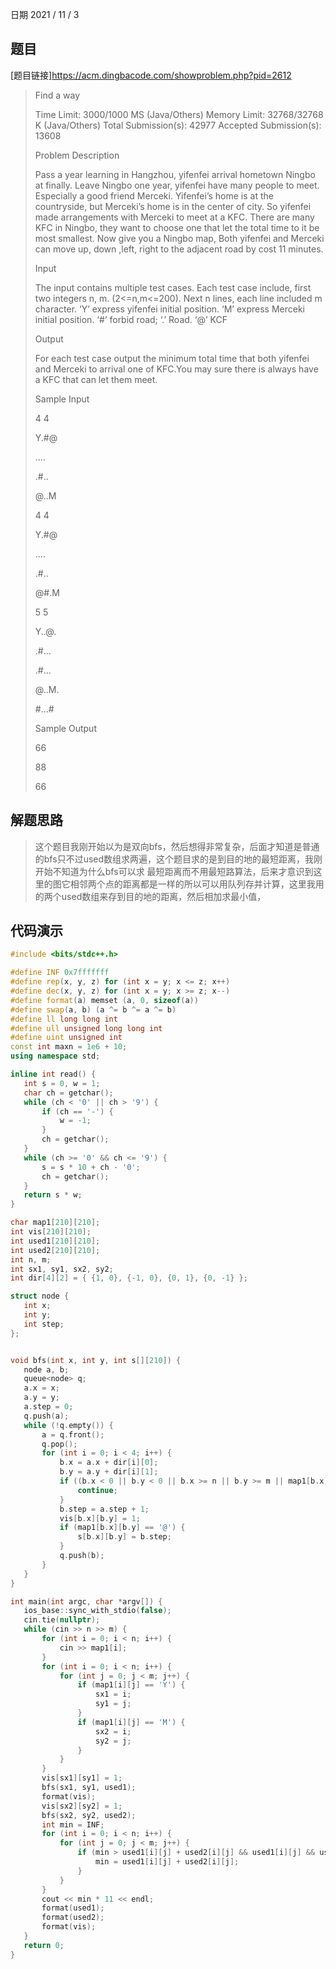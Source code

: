 日期 2021 / 11 / 3
## 题目
[题目链接]<https://acm.dingbacode.com/showproblem.php?pid=2612>

> Find a way
>
>Time Limit: 3000/1000 MS (Java/Others)    Memory Limit: 32768/32768 K (Java/Others)
>Total Submission(s): 42977    Accepted Submission(s): 13608
>
>
> Problem Description 
>
> Pass a year learning in Hangzhou, yifenfei arrival hometown Ningbo at finally. Leave Ningbo one year, yifenfei have many people to meet. Especially a good friend Merceki.
>Yifenfei’s home is at the countryside, but Merceki’s home is in the center of city. So yifenfei made arrangements with Merceki to meet at a KFC. There are many KFC in Ningbo, they want to choose one that let the total time to it be most smallest. 
>Now give you a Ningbo map, Both yifenfei and Merceki can move up, down ,left, right to the adjacent road by cost 11 minutes.
> 
>
>Input 
>
>The input contains multiple test cases.
>Each test case include, first two integers n, m. (2<=n,m<=200). 
>Next n lines, each line included m character.
>‘Y’ express yifenfei initial position.
>‘M’    express Merceki initial position.
>‘#’ forbid road;
>‘.’ Road.
>‘@’ KCF
> 
>
> Output 
>
>For each test case output the minimum total time that both yifenfei and Merceki to arrival one of KFC.You may sure there is always have a KFC that can let them meet.
>
>
> Sample Input 
>
>4 4 
>
> Y.#@ 
> 
> .... 
> 
> .#.. 
> 
> @..M 
> 
> 4 4 
> 
> Y.#@ 
> 
> .... 
> 
>.#.. 
>
> @#.M 
> 
> 5 5 
> 
> Y..@. 
> 
> .#... 
> 
> .#... 
> 
> @..M. 
> 
> #...# 
> 
> Sample Output 
> 
> 66 
> 
> 88 
> 
> 66 
 
 ## 解题思路
 > 这个题目我刚开始以为是双向bfs，然后想得非常复杂，后面才知道是普通的bfs只不过used数组求两遍，这个题目求的是到目的地的最短距离，我刚开始不知道为什么bfs可以求
 > 最短距离而不用最短路算法，后来才意识到这里的图它相邻两个点的距离都是一样的所以可以用队列存并计算，这里我用的两个used数组来存到目的地的距离，然后相加求最小值，
 
 ## 代码演示
 ```cpp
 #include <bits/stdc++.h>

#define INF 0x7fffffff
#define rep(x, y, z) for (int x = y; x <= z; x++)
#define dec(x, y, z) for (int x = y; x >= z; x--)
#define format(a) memset (a, 0, sizeof(a))
#define swap(a, b) (a ^= b ^= a ^= b)
#define ll long long int
#define ull unsigned long long int 
#define uint unsigned int
const int maxn = 1e6 + 10;
using namespace std;

inline int read() {
	int s = 0, w = 1;
	char ch = getchar();
	while (ch < '0' || ch > '9') {
		if (ch == '-') {
			w = -1;
		}
		ch = getchar();
	}
	while (ch >= '0' && ch <= '9') {
		s = s * 10 + ch - '0';
		ch = getchar();
	}
	return s * w;
}

char map1[210][210];    
int vis[210][210];    
int used1[210][210];    
int used2[210][210];    
int n, m;
int sx1, sy1, sx2, sy2;
int dir[4][2] = { {1, 0}, {-1, 0}, {0, 1}, {0, -1} };
 
struct node {
	int x;
	int y;
	int step;
};
 
 
void bfs(int x, int y, int s[][210]) {
	node a, b;
	queue<node> q;
	a.x = x;
	a.y = y;
	a.step = 0;
	q.push(a);
	while (!q.empty()) {
		a = q.front();
		q.pop();
		for (int i = 0; i < 4; i++) {
			b.x = a.x + dir[i][0];
			b.y = a.y + dir[i][1];
			if ((b.x < 0 || b.y < 0 || b.x >= n || b.y >= m || map1[b.x][b.y] == '#' || vis[b.x][b.y])) {
				continue;
			}
			b.step = a.step + 1;
			vis[b.x][b.y] = 1;
		    if (map1[b.x][b.y] == '@') {
				s[b.x][b.y] = b.step;
			}
			q.push(b);
		}
	}
}

int main(int argc, char *argv[]) {
	ios_base::sync_with_stdio(false);
	cin.tie(nullptr);
	while (cin >> n >> m) {
		for (int i = 0; i < n; i++) {
			cin >> map1[i];
		}
		for (int i = 0; i < n; i++) {
			for (int j = 0; j < m; j++) {
				if (map1[i][j] == 'Y') {
					sx1 = i;
					sy1 = j;
				}
				if (map1[i][j] == 'M') {
					sx2 = i;
					sy2 = j;
				}
			}
		}
		vis[sx1][sy1] = 1;
		bfs(sx1, sy1, used1);
		format(vis);
		vis[sx2][sy2] = 1;
		bfs(sx2, sy2, used2); 
		int min = INF;
		for (int i = 0; i < n; i++) {
			for (int j = 0; j < m; j++) {
				if (min > used1[i][j] + used2[i][j] && used1[i][j] && used2[i][j])  {
					min = used1[i][j] + used2[i][j];
				}
			}
		}
		cout << min * 11 << endl;
		format(used1);
		format(used2);
		format(vis);
	}
	return 0;
}
 ```

